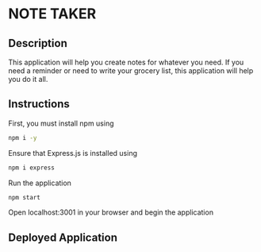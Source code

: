 # NOTE TAKER 



## Description 
This application will help you create notes for whatever you need. If you need a reminder or need to write your grocery list,
this application will help you do it all. 

## Instructions
First, you must install npm using 
```bash 
npm i -y
```
Ensure that Express.js is installed using 
```bash 
npm i express
```
Run the application 
```bash
npm start
```
Open localhost:3001 in your browser and begin the application

## Deployed Application 


